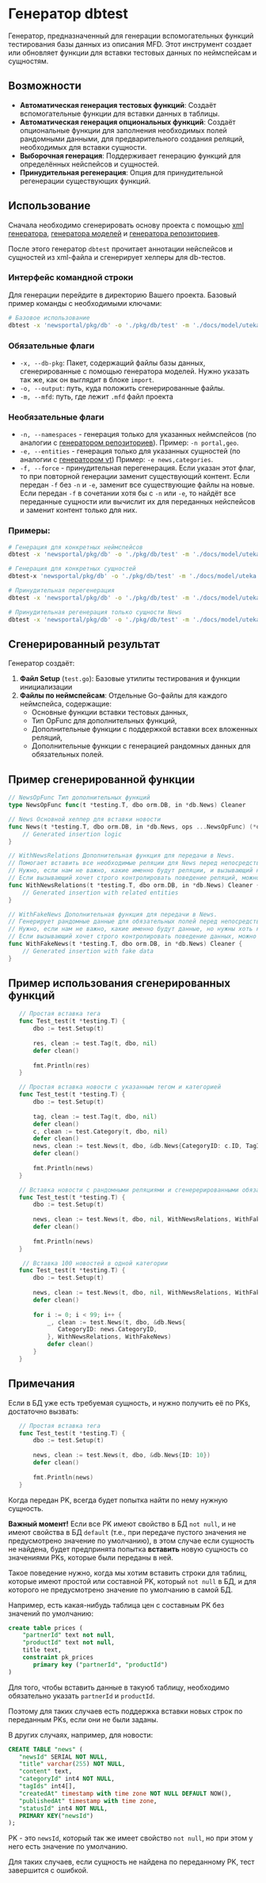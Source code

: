 # Генератор dbtest

Генератор, предназначенный для генерации вспомогательных функций тестирования базы данных из описания MFD.
Этот инструмент создает или обновляет функции для вставки тестовых данных по неймспейсам и сущностям.

## Возможности

- **Автоматическая генерация тестовых функций**: Создаёт вспомогательные функции для вставки данных в таблицы.  
- **Автоматическая генерация опциональных функций**: Создаёт опциональные функции для заполнения необходимых полей 
рандомными данными, для предварительного создания реляций, необходимых для вставки сущности.  
- **Выборочная генерация**: Поддерживает генерацию функций для определённых нейспейсов и сущностей.
- **Принудительная регенерация**: Опция для принудительной регенерации существующих функций.  

## Использование

Сначала необходимо сгенерировать основу проекта с помощью [xml генератора](../xml/README.md), [генератора моделей](../model/README.md)
и [генератора репозиториев](../repo/README.md).

После этого генератор `dbtest` прочитает аннотации нейспейсов и сущностей из xml-файла и сгенерирует хелперы для db-тестов.

### Интерфейс командной строки

Для генерации перейдите в директорию Вашего проекта. Базовый пример команды с необходимыми ключами:
```bash
# Базовое использование
dbtest -x 'newsportal/pkg/db' -o './pkg/db/test' -m './docs/model/uteka.mfd'
```
### Обязательные флаги

- `-x, --db-pkg`: Пакет, содержащий файлы базы данных, сгенерированные с помощью генератора моделей.
Нужно указать так же, как он выглядит в блоке `import`.
- `-o, --output`: путь, куда положить сгенерированные файлы.
- `-m, --mfd`: путь, где лежит `.mfd` файл проекта

### Необязательные флаги

- `-n, --namespaces` - генерация только для указанных неймспейсов (по аналогии с [генератором репозиториев](../repo/README.md)).
Пример: `-n portal,geo`.
- `-e, --entities` - генерация только для указанных сущностей (по аналогии с [генератором vt](../vt/README.md))
Пример: `-e news,categories`.
- `-f, --force` - принудительная перегенерация. Если указан этот флаг, то при повторной генерации заменит существующий контент.
Если передан `-f` без `-n` и `-e`, заменит все существующие файлы на новые.
Если передан `-f` в сочетании хотя бы с `-n` или `-e`, то найдёт все переданные сущности или вычислит их для переданных
нейспейсов и заменит контент только для них. 

### Примеры:

```bash
# Генерация для конкретных неймспейсов
dbtest -x 'newsportal/pkg/db' -o './pkg/db/test' -m './docs/model/uteka.mfd' -n portal,geo

# Генерация для конкретных сущностей
dbtest-x 'newsportal/pkg/db' -o './pkg/db/test' -m './docs/model/uteka.mfd' news,categories

# Принудительная перегенерация
dbtest -x 'newsportal/pkg/db' -o './pkg/db/test' -m './docs/model/uteka.mfd' -f

# Принудительная регенерация только сущности News
dbtest -x 'newsportal/pkg/db' -o './pkg/db/test' -m './docs/model/uteka.mfd' -e news -f
```

## Сгенерированный результат

Генератор создаёт:

1. **Файл Setup** (`test.go`): Базовые утилиты тестирования и функции инициализации  
2. **Файлы по неймспейсам**: Отдельные Go-файлы для каждого неймспейса, содержащие:  
   - Основные функции вставки тестовых данных,
   - Тип OpFunc для дополнительных функций,
   - Дополнительные функции с поддержкой вставки всех вложенных реляций,
   - Дополнительные функции с генерацией рандомных данных для обязательных полей.  

## Пример сгенерированной функции

```go
// NewsOpFunc Тип дополнительных функций
type NewsOpFunc func(t *testing.T, dbo orm.DB, in *db.News) Cleaner

// News Основной хелпер для вставки новости
func News(t *testing.T, dbo orm.DB, in *db.News, ops ...NewsOpFunc) (*db.News, Cleaner) {
    // Generated insertion logic
}

// WithNewsRelations Дополнительная функция для передачи в News.
// Помогает вставить все необходимые реляции для News перед непосредственной вставкой самой новости.
// Нужно, если нам не важно, какие именно будут реляции, и вызывающий не хочет об этом думать.
// Если вызывающий хочет строго контролировать поведение реляций, можно не передавать в вызов News
func WithNewsRelations(t *testing.T, dbo orm.DB, in *db.News) Cleaner {
    // Generated insertion with related entities
}

// WithFakeNews Дополнительная функция для передачи в News.
// Генерирует рандомные данные для обязательных полей перед непосредственной вставкой самой новости.
// Нужно, если нам не важно, какие именно будут данные, но нужны хоть какие-нибудь и мы не хотим это делать руками.
// Если вызывающий хочет строго контролировать поведение данных, можно не передавать в вызов News
func WithFakeNews(t *testing.T, dbo orm.DB, in *db.News) Cleaner {
    // Generated insertion with fake data
}
```

## Пример использования сгенерированных функций

```go
   // Простая вставка тега
   func Test_test(t *testing.T) {
       dbo := test.Setup(t)
   
       res, clean := test.Tag(t, dbo, nil)
       defer clean()
   
       fmt.Println(res)
   }

   // Простая вставка новости с указанным тегом и категорией
   func Test_test(t *testing.T) {
       dbo := test.Setup(t)
   
       tag, clean := test.Tag(t, dbo, nil)
       defer clean()
       c, clean := test.Category(t, dbo, nil)
       defer clean()
       news, clean := test.News(t, dbo, &db.News{CategoryID: c.ID, TagIDs: []int{tag.ID}})
       defer clean()
   
       fmt.Println(news)
   }

   // Вставка новости с рандомными реляциями и сгенерерированными обязательными полями
   func Test_test(t *testing.T) {
       dbo := test.Setup(t)
   
       news, clean := test.News(t, dbo, nil, WithNewsRelations, WithFakeNews)
       defer clean()
   
       fmt.Println(news)
   }

    // Вставка 100 новостей в одной категории
   func Test_test(t *testing.T) {
       dbo := test.Setup(t)
   
       news, clean := test.News(t, dbo, nil, WithNewsRelations, WithFakeNews)
       defer clean()
       
       for i := 0; i < 99; i++ {
           _, clean := test.News(t, dbo, &db.News{
              CategoryID: news.CategoryID,
           }, WithNewsRelations, WithFakeNews)
           defer clean()
       }
   }
```

## Примечания

Если в БД уже есть требуемая сущность, и нужно получить её по PKs, достаточно вызвать:

```go
   // Простая вставка тега
   func Test_test(t *testing.T) {
       dbo := test.Setup(t)
   
       news, clean := test.News(t, dbo, &db.News{ID: 10})
       defer clean()
   
       fmt.Println(news)
   }
```

Когда передан PK, всегда будет попытка найти по нему нужную сущность.

**Важный момент!** Если все PK имеют свойство в БД `not null`,
и не имеют свойства в БД `default` (т.е., при передаче пустого значения не предусмотрено значение по умолчанию),
в этом случае если сущность не найдена, будет предпринята попытка **вставить** новую сущность
со значениями PKs, которые были переданы в ней.

Такое поведение нужно, когда мы хотим вставить строки для таблиц, которые имеют простой или составной PK,
который `not null` в БД, и для которого не предусмотрено значение по умолчанию в самой БД.

Например, есть какая-нибудь таблица цен с составным PK без значений по умолчанию:

```sql
create table prices (
    "partnerId" text not null,
    "productId" text not null,
    title text,
    constraint pk_prices
       primary key ("partnerId", "productId")
)
```

Для того, чтобы вставить данные в такуюб таблицу, необходимо обязательно указать `partnerId` и `productId`.

Поэтому для таких случаев есть поддержка вставки новых строк по переданным PKs,
если они не были заданы.

В других случаях, например, для новости:

```sql
CREATE TABLE "news" (
   "newsId" SERIAL NOT NULL,
   "title" varchar(255) NOT NULL,
   "content" text,
   "categoryId" int4 NOT NULL,
   "tagIds" int4[],
   "createdAt" timestamp with time zone NOT NULL DEFAULT NOW(),
   "publishedAt" timestamp with time zone,
   "statusId" int4 NOT NULL,
   PRIMARY KEY("newsId")
);
```

PK - это `newsId`, который так же имеет свойство `not null`, но при этом у него есть значение по умолчанию.

Для таких случаев, если сущность не найдена по переданному PK, тест завершится с ошибкой.
